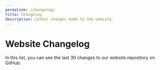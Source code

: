 ```yaml
---
permalink: /changelog/
title: Changelog
description: Latest changes made to the website.
---
```


Website Changelog
=================

In this list, you can see the last 30 changes to our website repository on GitHub.

<div id="github-changelog" class="list-group"></div>
<script>
  window.addEventListener("load", function () {
    $.getJSON("https://api.github.com/repos/{{ site.repository }}/commits", function(data) {
      var changelog = $("#github-changelog");
      $.each(data, function(idx, commit) {
        var messageLines = commit.commit.message.split("\n").filter(Boolean);
        var title = messageLines.shift();
        var messageString = messageLines.length > 0 ? messageLines.join('<br>') + '<br>' : '';
        var entry = '<a class="list-group-item" href="https://github.com/{{ site.repository }}/commit/' + commit.sha + '" title="' + title + '" target="_blank" rel="nofollow">' +
          '<div class="media"><div class="media-left"><img src="' + commit.author.avatar_url + '&amp;s=84" width="42" height="42"></div>' +
          '<div class="media-body"><h4 class="media-heading">' + title + '</h4>' +
          messageString + new Date(commit.commit.author.date).toLocaleString("en-US") + ' by ' + commit.author.login +
          '</div></div></a>';
        changelog.append(entry);
      });
    });
  });
</script>

